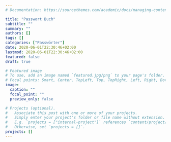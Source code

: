 ```yaml
---
# Documentation: https://sourcethemes.com/academic/docs/managing-content/

title: "Passwort Buch"
subtitle: ""
summary: ""
authors: []
tags: []
categories: ["Passwörter"]
date: 2020-06-01T22:30:46+02:00
lastmod: 2020-06-01T22:30:46+02:00
featured: false
draft: true

# Featured image
# To use, add an image named `featured.jpg/png` to your page's folder.
# Focal points: Smart, Center, TopLeft, Top, TopRight, Left, Right, BottomLeft, Bottom, BottomRight.
image:
  caption: ""
  focal_point: ""
  preview_only: false

# Projects (optional).
#   Associate this post with one or more of your projects.
#   Simply enter your project's folder or file name without extension.
#   E.g. `projects = ["internal-project"]` references `content/project/deep-learning/index.md`.
#   Otherwise, set `projects = []`.
projects: []
---
```

